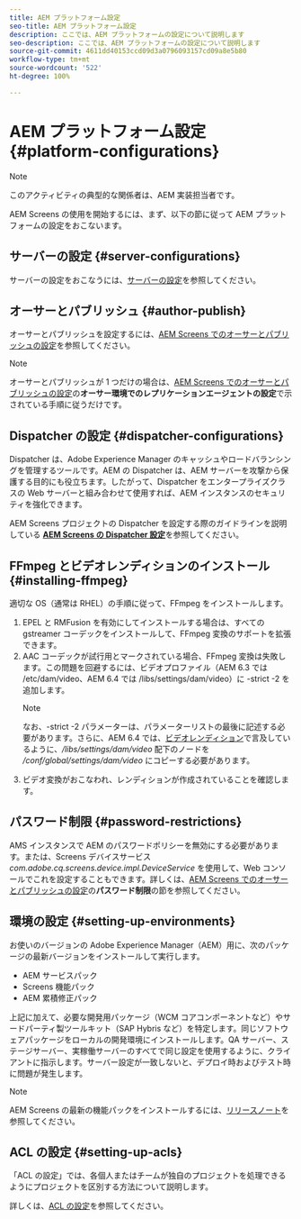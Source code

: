 ```yaml
---
title: AEM プラットフォーム設定
seo-title: AEM プラットフォーム設定
description: ここでは、AEM プラットフォームの設定について説明します
seo-description: ここでは、AEM プラットフォームの設定について説明します
source-git-commit: 4611dd40153ccd09d3a0796093157cd09a8e5b80
workflow-type: tm+mt
source-wordcount: '522'
ht-degree: 100%

---
```


# AEM プラットフォーム設定 {#platform-configurations}

>[!NOTE]
>
>このアクティビティの典型的な関係者は、AEM 実装担当者です。

AEM Screens の使用を開始するには、まず、以下の節に従って AEM プラットフォームの設定をおこないます。

## サーバーの設定 {#server-configurations}

サーバーの設定をおこなうには、[サーバーの設定](https://helpx.adobe.com/jp/experience-manager/6-5/screens/using/configuring-screens-introduction.html#ServerConfiguration)を参照してください。

## オーサーとパブリッシュ {#author-publish}

オーサーとパブリッシュを設定するには、[AEM Screens でのオーサーとパブリッシュの設定](https://helpx.adobe.com/jp/experience-manager/6-5/screens/using/author-and-publish.html)を参照してください。

>[!NOTE]
>
>オーサーとパブリッシュが 1 つだけの場合は、[AEM Screens でのオーサーとパブリッシュの設定](https://helpx.adobe.com/experience-manager/6-5/screens/using/author-and-publish.html)の&#x200B;**オーサー環境でのレプリケーションエージェントの設定**&#x200B;で示されている手順に従うだけです。

## Dispatcher の設定 {#dispatcher-configurations}

Dispatcher は、Adobe Experience Manager のキャッシュやロードバランシングを管理するツールです。AEM の Dispatcher は、AEM サーバーを攻撃から保護する目的にも役立ちます。したがって、Dispatcher をエンタープライズクラスの Web サーバーと組み合わせて使用すれば、AEM インスタンスのセキュリティを強化できます。

AEM Screens プロジェクトの Dispatcher を設定する際のガイドラインを説明している **[AEM Screens の Dispatcher 設定](https://helpx.adobe.com/jp/experience-manager/6-5/screens/using/dispatcher-configurations-aem-screens.html)**&#x200B;を参照してください。

## FFmpeg とビデオレンディションのインストール {#installing-ffmpeg}

適切な OS（通常は RHEL）の手順に従って、FFmpeg をインストールします。

1. EPEL と RMFusion を有効にしてインストールする場合は、すべての gstreamer コーデックをインストールして、FFmpeg 変換のサポートを拡張できます。
1. AAC コーデックが試行用とマークされている場合、FFmpeg 変換は失敗します。この問題を回避するには、ビデオプロファイル（AEM 6.3 では /etc/dam/video、AEM 6.4 では /libs/settings/dam/video）に -strict -2 を追加します。
   >[!NOTE]
   >
   > なお、-strict -2 パラメーターは、パラメーターリストの最後に記述する必要があります。さらに、AEM 6.4 では、[ビデオレンディション](https://helpx.adobe.com/jp/experience-manager/6-5/screens/using/generating-renditions.html)で言及しているように、*/libs/settings/dam/video* 配下のノードを */conf/global/settings/dam/video* にコピーする必要があります。
1. ビデオ変換がおこなわれ、レンディションが作成されていることを確認します。

## パスワード制限 {#password-restrictions}

AMS インスタンスで AEM のパスワードポリシーを無効にする必要があります。または、Screens デバイスサービス *com.adobe.cq.screens.device.impl.DeviceService* を使用して、Web コンソールでこれを設定することもできます。詳しくは、[AEM Screens でのオーサーとパブリッシュの設定](https://helpx.adobe.com/experience-manager/6-5/screens/using/author-and-publish.html)の&#x200B;**パスワード制限**&#x200B;の節を参照してください。

## 環境の設定 {#setting-up-environments}

お使いのバージョンの Adobe Experience Manager（AEM）用に、次のパッケージの最新バージョンをインストールして実行します。

* AEM サービスパック
* Screens 機能パック
* AEM 累積修正パック

上記に加えて、必要な開発用パッケージ（WCM コアコンポーネントなど）やサードパーティ製ツールキット（SAP Hybris など）を特定します。同じソフトウェアパッケージをローカルの開発環境にインストールします。QA サーバー、ステージサーバー、実稼働サーバーのすべてで同じ設定を使用するように、クライアントに指示します。サーバー設定が一致しないと、デプロイ時およびテスト時に問題が発生します。

>[!NOTE]
>
>AEM Screens の最新の機能パックをインストールするには、[リリースノート](https://helpx.adobe.com/jp/experience-manager/6-5/screens/user-guide.html?topic=/experience-manager/6-5/screens/morehelp/release-notes.ug.js)を参照してください。

## ACL の設定 {#setting-up-acls}

「ACL の設定」では、各個人またはチームが独自のプロジェクトを処理できるようにプロジェクトを区別する方法について説明します。

詳しくは、[ACL の設定](https://helpx.adobe.com/jp/experience-manager/6-5/screens/using/setting-up-acls.html)を参照してください。
